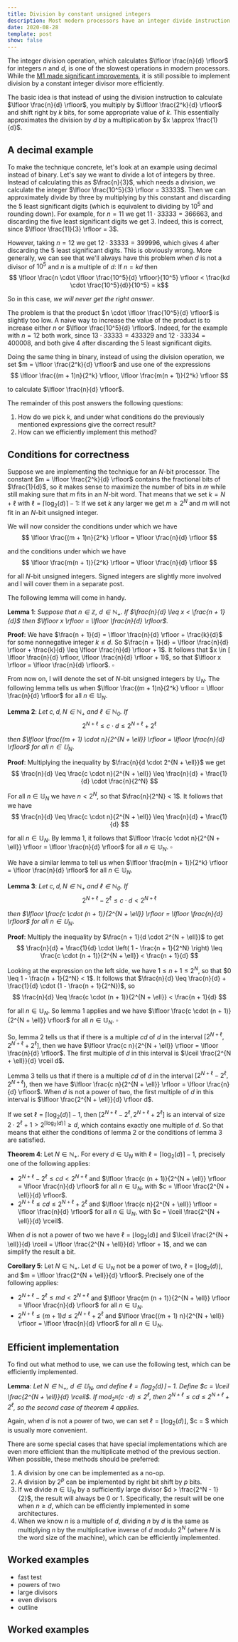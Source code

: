 ```yaml
---
title: Division by constant unsigned integers
description: Most modern processors have an integer divide instruction which is relatively slow compared to the other arithmetic operations. When the divisor is known at compile-time or the same divisor is used for many divisions, it is possible to transform the single division to a series of instructions which execute faster. Most compilers will optimize divisions in this way. In this article, I give an overview of the existing techniques for unsigned integers.
date: 2020-08-28
template: post
show: false
---
```


The integer division operation, which calculates $\lfloor \frac{n}{d} \rfloor$ for integers $n$ and $d$, is one of the slowest operations in modern processors. While the [M1 made significant improvements](https://ridiculousfish.com/blog/posts/benchmarking-libdivide-m1-avx512.html), it is still possible to implement division by a constant integer divisor more efficiently.

The basic idea is that instead of using the division instruction to calculate $\lfloor \frac{n}{d} \rfloor$, you multiply by $\lfloor \frac{2^k}{d} \rfloor$ and shift right by $k$ bits, for some appropriate value of $k$. This essentially approximates the division by $d$ by a multiplication by $x \approx \frac{1}{d}$.


## A decimal example

To make the technique concrete, let's look at an example using decimal instead of binary. Let's say we want to divide a lot of integers by three. Instead of calculating this as $\frac{n}{3}$, which needs a division, we calculate the integer $\lfloor \frac{10^5}{3} \rfloor = 33333$. Then we can approximately divide by three by multiplying by this constant and discarding the 5 least significant digits (which is equivalent to dividing by $10^5$ and rounding down). For example, for $n = 11$ we get $11 \cdot 33333 = 366663$, and discarding the five least significant digits we get $3$. Indeed, this is correct, since $\lfloor \frac{11}{3} \rfloor = 3$.

However, taking $n = 12$ we get $12 \cdot 33333 = 399996$, which gives $4$ after discarding the 5 least significant digits. This is obviously wrong. More generally, we can see that we'll always have this problem when $d$ is not a divisor of $10^5$ and $n$ is a multiple of $d$: If $n = kd$ then
$$ \lfloor \frac{n \cdot \lfloor \frac{10^5}{d} \rfloor}{10^5} \rfloor < \frac{kd \cdot \frac{10^5}{d}}{10^5} = k$$

So in this case, *we will never get the right answer*.

The problem is that the product $n \cdot \lfloor \frac{10^5}{d} \rfloor$ is slightly too low. A naive way to increase the value of the product is to increase either $n$ or $\lfloor \frac{10^5}{d} \rfloor$. Indeed, for the example with $n = 12$ both work, since $13 \cdot 33333 = 433329$ and $12 \cdot 33334 = 400008$, and both give $4$ after discarding the 5 least significant digits.

Doing the same thing in binary, instead of using the division operation, we set $m = \lfloor \frac{2^k}{d} \rfloor$ and use one of the expressions
$$ \lfloor \frac{(m + 1)n}{2^k} \rfloor, \lfloor \frac{m(n + 1)}{2^k} \rfloor $$

to calculate $\lfloor \frac{n}{d} \rfloor$.

The remainder of this post answers the following questions:
  1. How do we pick $k$, and under what conditions do the previously mentioned expressions give the correct result?
  2. How can we efficiently implement this method?


## Conditions for correctness

Suppose we are implementing the technique for an $N$-bit processor. The constant $m = \lfloor \frac{2^k}{d} \rfloor$ contains the fractional bits of $\frac{1}{d}$, so it makes sense to maximize the number of bits in $m$ while still making sure that $m$ fits in an $N$-bit word. That means that we set $k = N + \ell$ with $\ell = \lceil \log_2(d) \rceil - 1$: If we set $k$ any larger we get $m \geq 2^N$ and $m$ will not fit in an $N$-bit unsigned integer.

We will now consider the conditions under which we have
$$ \lfloor \frac{(m + 1)n}{2^k} \rfloor = \lfloor \frac{n}{d} \rfloor $$

and the conditions under which we have
$$ \lfloor \frac{m(n + 1)}{2^k} \rfloor = \lfloor \frac{n}{d} \rfloor $$

for all $N$-bit unsigned integers. Signed integers are slightly more involved and I will cover them in a separate post.

The following lemma will come in handy.

**Lemma 1**: *Suppose that $n \in \mathbb{Z}$, $d \in \mathbb{N}_+$. If $\frac{n}{d} \leq x < \frac{n + 1}{d}$ then $\lfloor x \rfloor = \lfloor \frac{n}{d} \rfloor$.*

**Proof**: We have $\frac{n + 1}{d} = \lfloor \frac{n}{d} \rfloor + \frac{k}{d}$ for some nonnegative integer $k \leq d$. So $\frac{n + 1}{d} = \lfloor \frac{n}{d} \rfloor + \frac{k}{d} \leq \lfloor \frac{n}{d} \rfloor + 1$. It follows that $x \in [ \lfloor \frac{n}{d} \rfloor, \lfloor \frac{n}{d} \rfloor + 1)$, so that $\lfloor x \rfloor = \lfloor \frac{n}{d} \rfloor$.
$\square$

From now on, I will denote the set of $N$-bit unsigned integers by $\mathbb{U}_N$. The following lemma tells us when $\lfloor \frac{(m + 1)n}{2^k} \rfloor = \lfloor \frac{n}{d} \rfloor$ for all $n \in \mathbb{U}_N$.

**Lemma 2**: *Let $c, d, N \in \mathbb{N}_+$ and $\ell \in \mathbb{N}_0$. If*
$$ 2^{N + \ell} \leq c \cdot d \leq 2^{N + \ell} + 2^\ell $$

*then $\lfloor \frac{(m + 1) \cdot n}{2^{N + \ell}} \rfloor = \lfloor \frac{n}{d} \rfloor$ for all $n \in \mathbb{U}_N$*.

**Proof**: Multiplying the inequality by $\frac{n}{d \cdot 2^{N + \ell}}$ we get
$$ \frac{n}{d} \leq \frac{c \cdot n}{2^{N + \ell}} \leq \frac{n}{d} + \frac{1}{d} \cdot \frac{n}{2^N} $$

For all $n \in \mathbb{U}_N$ we have $n < 2^N$, so that $\frac{n}{2^N} < 1$. It follows that we have
$$ \frac{n}{d} \leq \frac{c \cdot n}{2^{N + \ell}} \leq \frac{n}{d} + \frac{1}{d} $$

for all $n \in \mathbb{U}_N$. By lemma 1, it follows that $\lfloor \frac{c \cdot n}{2^{N + \ell}} \rfloor = \lfloor \frac{n}{d} \rfloor$ for all $n \in \mathbb{U}_N$.
$\square$

We have a similar lemma to tell us when $\lfloor \frac{m(n + 1)}{2^k} \rfloor = \lfloor \frac{n}{d} \rfloor$ for all $n \in \mathbb{U}_N$.

**Lemma 3**: *Let $c, d, N \in \mathbb{N}_+$ and $\ell \in \mathbb{N}_0$. If*
$$ 2^{N + \ell} - 2^\ell \leq c \cdot d < 2^{N + \ell}$$

*then $\lfloor \frac{c \cdot (n + 1)}{2^{N + \ell}} \rfloor = \lfloor \frac{n}{d} \rfloor$ for all $n \in \mathbb{U}_N$*.

**Proof**: Multiply the inequality by $\frac{n + 1}{d \cdot 2^{N + \ell}}$ to get
$$ \frac{n}{d} + \frac{1}{d} \cdot \left( 1 - \frac{n + 1}{2^N} \right) \leq \frac{c \cdot (n + 1)}{2^{N + \ell}} < \frac{n + 1}{d} $$

Looking at the expression on the left side, we have $1 \leq n + 1 \leq 2^N$, so that $0 \leq 1 - \frac{n + 1}{2^N} < 1$. It follows that $\frac{n}{d} \leq \frac{n}{d} + \frac{1}{d} \cdot (1 - \frac{n + 1}{2^N})$, so
$$ \frac{n}{d} \leq \frac{c \cdot (n + 1)}{2^{N + \ell}} < \frac{n + 1}{d} $$

for all $n \in \mathbb{U}_N$. So lemma 1 applies and we have $\lfloor \frac{c \cdot (n + 1)}{2^{N + \ell}} \rfloor$ for all $n \in \mathbb{U}_N$.
$\square$

So, lemma 2 tells us that if there is a multiple $cd$ of $d$ in the interval $[2^{N + \ell}, 2^{N + \ell} + 2^\ell]$, then  we have $\lfloor \frac{c n}{2^{N + \ell}} \rfloor = \lfloor \frac{n}{d} \rfloor$. The first multiple of $d$ in this interval is $\lceil \frac{2^{N + \ell}}{d} \rceil d$.

Lemma 3 tells us that if there is a multiple $cd$ of $d$ in the interval $[2^{N + \ell} - 2^\ell, 2^{N + \ell})$, then  we have $\lfloor \frac{c n}{2^{N + \ell}} \rfloor = \lfloor \frac{n}{d} \rfloor$. When $d$ is not a power of two, the first multiple of $d$ in this interval is $\lfloor \frac{2^{N + \ell}}{d} \rfloor d$.

If we set $\ell = \lceil \log_2(d) \rceil - 1$, then $[2^{N + \ell} - 2^\ell, 2^{N + \ell} + 2^\ell]$ is an interval of size $2 \cdot 2^\ell + 1 > 2^{\lceil \log_2(d) \rceil} \geq d$, which contains exactly one multiple of $d$. So that means that either the conditions of lemma 2 or the conditions of lemma 3 are satisfied.

**Theorem 4**: Let $N \in \mathbb{N}_+$. For every $d \in \mathbb{U}_N$ with $\ell = \lceil \log_2(d) \rceil - 1$, precisely one of the following applies:
  - $2^{N + \ell} - 2^\ell \leq c d < 2^{N + \ell}$ and $\lfloor \frac{c (n + 1)}{2^{N + \ell}} \rfloor = \lfloor \frac{n}{d} \rfloor$ for all $n \in \mathbb{U}_N$, with $c = \lfloor \frac{2^{N + \ell}}{d} \rfloor$.
  - $2^{N + \ell} \leq c d \leq 2^{N + \ell} + 2^\ell$ and $\lfloor \frac{c n}{2^{N + \ell}} \rfloor = \lfloor \frac{n}{d} \rfloor$ for all $n \in \mathbb{U}_N$, with $c = \lceil \frac{2^{N + \ell}}{d} \rceil$.

When $d$ is not a power of two we have $\ell = \lfloor \log_2(d) \rfloor$ and $\lceil \frac{2^{N + \ell}}{d} \rceil = \lfloor \frac{2^{N + \ell}}{d} \rfloor + 1$, and we can simplify the result a bit.

**Corollary 5**: Let $N \in \mathbb{N}_+$. Let $d \in \mathbb{U}_N$ not be a power of two, $\ell = \lfloor \log_2(d) \rfloor$, and $m = \lfloor \frac{2^{N + \ell}}{d} \rfloor$. Precisely one of the following applies:
  - $2^{N + \ell} - 2^\ell \leq m d < 2^{N + \ell}$ and $\lfloor \frac{m (n + 1)}{2^{N + \ell}} \rfloor = \lfloor \frac{n}{d} \rfloor$ for all $n \in \mathbb{U}_N$.
  - $2^{N + \ell} \leq (m + 1) d \leq 2^{N + \ell} + 2^\ell$ and $\lfloor \frac{(m + 1) n}{2^{N + \ell}} \rfloor = \lfloor \frac{n}{d} \rfloor$ for all $n \in \mathbb{U}_N$.


## Efficient implementation

To find out what method to use, we can use the following test, which can be efficiently implemented.

**Lemma**: *Let $N \in \mathbb{N}_+$, $d \in \mathbb{U}_N$, and define $\ell = \lceil \log_2(d) \rceil - 1$. Define $c = \lceil \frac{2^{N + \ell}}{d} \rceil$. If $\text{mod}_{2^N}(c \cdot d) \leq 2^\ell$, then $2^{N + \ell} \leq c d \leq 2^{N + \ell} + 2^\ell$, so the second case of theorem 4 applies.*

Again, when $d$ is not a power of two, we can set $\ell = \lfloor \log_2(d) \rfloor$, $c = $ which is usually more convenient.

There are some special cases that have special implementations which are even more efficient than the multiplicate method of the previous section. When possible, these methods should be preferred:
  1. A division by one can be implemented as a no-op.
  2. A division by $2^p$ can be implemented by right bit shift by $p$ bits.
  3. If we divide $n \in \mathbb{U}_N$ by a sufficiently large divisor $d > \frac{2^N - 1}{2}$, the result will always be 0 or 1. Specifically, the result will be one when $n \geq d$, which can be efficiently implemented in some architectures.
  4. When we know $n$ is a multiple of $d$, dividing $n$ by $d$ is the same as multiplying $n$ by the multiplicative inverse of $d$ modulo $2^N$ (where $N$ is the word size of the machine), which can be efficiently implemented.



## Worked examples

- fast test
- powers of two
- large divisors
- even divisors
- outline

## Worked examples

